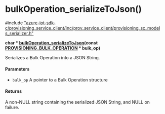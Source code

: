 # bulkOperation_serializeToJson()

\#include ["azure-iot-sdk-c/provisioning_service_client/inc/prov_service_client/provisioning_sc_models_serializer.h"](../iot-c-ref-provisioning-sc-models-serializer-h.md)  

**char * [bulkOperation_serializeToJson](#provisioning__sc__models__serializer_8h_1a2400110e7cd7c6909ee9e769db66d2c5)(const [PROVISIONING_BULK_OPERATION](#struct_p_r_o_v_i_s_i_o_n_i_n_g___b_u_l_k___o_p_e_r_a_t_i_o_n) * bulk_op)**

Serializes a Bulk Operation into a JSON String.

#### Parameters
* `bulk_op` A pointer to a Bulk Operation structure

#### Returns
A non-NULL string containing the serialized JSON String, and NULL on failure.

